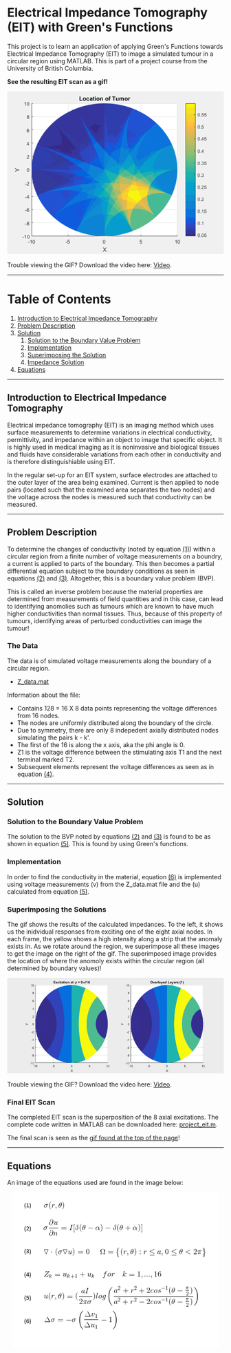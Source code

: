 # Electrical Impedance Tomography (EIT) with Green's Functions
This project is to learn an application of applying Green's Functions towards Electrical Impedance Tomography (EIT) to image a simulated tumour in a circular region using MATLAB. This is part of a project course from the University of British Columbia.

<a name = "gif"></a>
**See the resulting EIT scan as a gif!**

<p align="center"> 
<img src="MATLAB-Outputs/tumor-animation.gif">
</p>

Trouble viewing the GIF? Download the video here: [Video](MATLAB-Outputs/tumorAnimation.mp4).


---
# Table of Contents
1. [Introduction to Electrical Impedance Tomography](#intro)
2. [Problem Description](#problem-description)
3. [Solution](#solution)
	1. [Solution to the Boundary Value Problem](#bvp)
	2. [Implementation](#implementation)
	3. [Superimposing the Solution](#overlay)
	4. [Impedance Solution](#final)
4. [Equations](#equations)

---

## Introduction to Electrical Impedance Tomography<a name="intro"></a>

Electrical impedance tomography (EIT) is an imaging method which uses surface measurements to determine variations in electrical conductivity, permittivity, and impedance within an object to image that specific object. It is highly used in medical imaging as it is noninvasive and biological tissues and fluids have considerable variations from each other in conductivity and is therefore distinguishiable using EIT. 

In the regular set-up for an EIT system, surface electrodes are attached to the outer layer of the area being examined. Current is then applied to node pairs (located such that the examined area separates the two nodes) and the voltage across the nodes is measured such that conductivity can be measured.

---

## Problem Description <a name="problem-description"></a>
To determine the changes of conductivity (noted by equation [(1)](#equations)) within a circular region from a finite number of voltage measurements on a boundry, a current is applied to parts of the boundary. This then becomes a partial differential equation subject to the boundary conditions as seen in equations [(2)](#equations) and [(3)](#equations). Altogether, this is a boundary value problem (BVP).		

This is called an inverse problem because the material properties are determined from measurements of field quantities and in this case, can lead to identifying anomolies such as tumours which are known to have much higher conductivities than normal tissues. Thus, because of this property of tumours, identifying areas of perturbed conductivities can image the tumour!

### The Data <a name="data"></a>
The data is of simulated voltage measurements along the boundary of a circular region. 

- [Z_data.mat](MATLAB-Code/Z_data.mat)

Information about the file:
* Contains 128 = 16 X 8 data points representing the voltage differences from 16 nodes.
* The nodes are uniformly distributed along the boundary of the circle.
* Due to symmetry, there are only 8 indepedent axially distributed nodes simulating the pairs k - k'.
* The first of the 16 is along the x axis, aka the phi angle is 0.
* Z1 is the voltage difference between the stimulating axis T1 and the next terminal marked T2.
* Subsequent elements represent the voltage differences as seen as in equation [(4)](#equations).


---

## Solution <a name="solution"></a>

### Solution to the Boundary Value Problem <a name="bvp"></a>
The solution to the BVP noted by equations [(2)](#equations) and [(3)](#equations) is found to be as shown in equation [(5)](#equations). This is found by using Green's functions. 


### Implementation <a name = "implementation"></a>
In order to find the conductivity in the material, equation [(6)](#equations) is implemented using voltage measurements (v) from the Z_data.mat file and the (u) calculated from equation [(5)](#equations). 


### Superimposing the Solutions <a name = "overlaying"></a>
The gif shows the results of the calculated impedances. To the left, it shows us the inidvidual responses from exciting one of the eight axial nodes. In each frame, the yellow shows a high intensity along a strip that the anomaly exists in. As we rotate around the region, we superimpose all these images to get the image on the right of the gif. The superimposed image provides the location of where the anomoly exists within the circular region (all determined by boundary values)!

<p align="center"> 
<img src="MATLAB-Outputs/layers.gif">
</p>

Trouble viewing the GIF? Download the video here: [Video](MATLAB-Outputs/layers.mp4).



### Final EIT Scan <a name = "final"></a>
The completed EIT scan is the superposition of the 8 axial excitations. The complete code written in MATLAB can be downloaded here: [project_eit.m](MATLAB-Code/project_eit.m).

The final scan is seen as the [gif found at the top of the page](#gif)!

---

## Equations <a name="equations"></a>
An image of the equations used are found in the image below:

<p align="center"> 
<img src="MATLAB-Outputs/equations.png">
</p>



